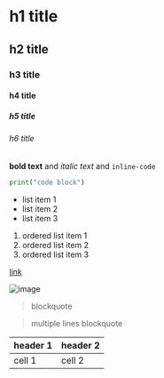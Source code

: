 # h1 title

## h2 title

### h3 title

#### h4 title

##### h5 title

###### h6 title

**bold text** and *italic text* and `inline-code`

```python
print("code block")
```

- list item 1
- list item 2
- list item 3

1. ordered list item 1
2. ordered list item 2
3. ordered list item 3

[link](https://github.com)

![image](https://github.githubassets.com/images/modules/logos_page/GitHub-Mark.png)

> blockquote

> multiple
> lines
> blockquote

| header 1 | header 2 |
| -------- | -------- |
| cell 1   | cell 2   |
